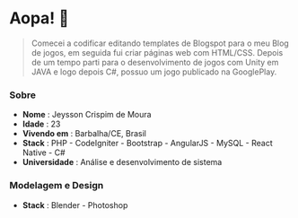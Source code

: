 # Aopa! 🤙
> Comecei a codificar editando templates de Blogspot para o meu Blog de jogos, em seguida fui criar páginas web com HTML/CSS. Depois de um tempo parti para o desenvolvimento de jogos com Unity em JAVA e logo depois C#, possuo um jogo publicado na GooglePlay.

### Sobre
- **Nome** : Jeysson Crispim de Moura
- **Idade** : 23
- **Vivendo em** : Barbalha/CE, Brasil
- **Stack** : PHP - CodeIgniter - Bootstrap - AngularJS - MySQL - React Native - C#
- **Universidade** : Análise e desenvolvimento de sistema

### Modelagem e Design
- **Stack** : Blender - Photoshop 
